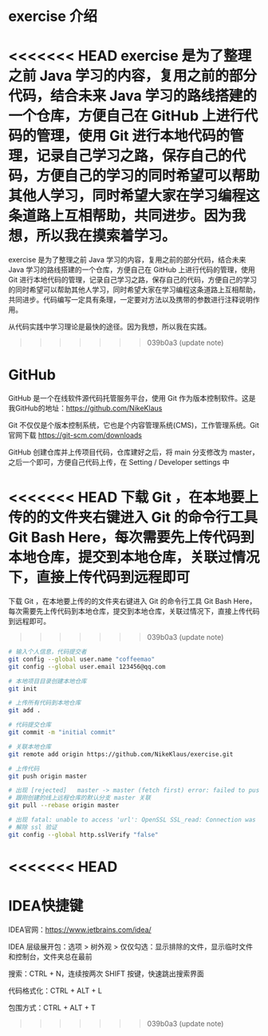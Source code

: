 # exercise 介绍

<<<<<<< HEAD
exercise 是为了整理之前 Java 学习的内容，复用之前的部分代码，结合未来 Java 学习的路线搭建的一个仓库，方便自己在 GitHub 上进行代码的管理，使用 Git 进行本地代码的管理，记录自己学习之路，保存自己的代码，方便自己的学习的同时希望可以帮助其他人学习，同时希望大家在学习编程这条道路上互相帮助，共同进步。因为我想，所以我在摸索着学习。
=======
exercise 是为了整理之前 Java 学习的内容，复用之前的部分代码，结合未来 Java 学习的路线搭建的一个仓库，方便自己在 GitHub 上进行代码的管理，使用 Git 进行本地代码的管理，记录自己学习之路，保存自己的代码，方便自己的学习的同时希望可以帮助其他人学习，同时希望大家在学习编程这条道路上互相帮助，共同进步。代码编写一定具有条理，一定要对方法以及携带的参数进行注释说明作用。

从代码实践中学习理论是最快的途径。因为我想，所以我在实践。
>>>>>>> 039b0a3 (update note)

# GitHub

GitHub 是一个在线软件源代码托管服务平台，使用 Git 作为版本控制软件。这是我GitHub的地址：https://github.com/NikeKlaus

Git 不仅仅是个版本控制系统，它也是个内容管理系统(CMS)，工作管理系统。Git 官网下载  https://git-scm.com/downloads

GitHub 创建仓库并上传项目代码，仓库建好之后，将 main 分支修改为 master，之后一个即可，方便自己代码上传，在 Setting / Developer settings 中

<<<<<<< HEAD
下载 Git ，在本地要上传的的文件夹右键进入 Git 的命令行工具 Git Bash Here，每次需要先上传代码到本地仓库，提交到本地仓库，关联过情况下，直接上传代码到远程即可
=======
下载 Git ，在本地要上传的的文件夹右键进入 Git 的命令行工具 Git Bash Here，每次需要先上传代码到本地仓库，提交到本地仓库，关联过情况下，直接上传代码到远程即可。
>>>>>>> 039b0a3 (update note)

```bash
# 输入个人信息，代码提交者
git config --global user.name "coffeemao" 
git config --global user.email 123456@qq.com

# 本地项目目录创建本地仓库
git init

# 上传所有代码到本地仓库
git add .

# 代码提交仓库
git commit -m "initial commit"

# 关联本地仓库
git remote add origin https://github.com/NikeKlaus/exercise.git

# 上传代码
git push origin master

# 出现 [rejected]   master -> master (fetch first) error: failed to push some refs
# 跟刚创建的线上远程仓库的默认分支 master 关联
git pull --rebase origin master

# 出现 fatal: unable to access 'url': OpenSSL SSL_read: Connection was reset, errno 10054
# 解除 ssl 验证
git config --global http.sslVerify "false"
```

<<<<<<< HEAD
=======


# IDEA快捷键

IDEA官网：https://www.jetbrains.com/idea/

IDEA 层级展开包：选项 > 树外观 > 仅仅勾选：显示排除的文件，显示临时文件和控制台，文件夹总在最前

搜索：CTRL + N，连续按两次 SHIFT 按键，快速跳出搜索界面

代码格式化：CTRL + ALT + L

包围方式：CTRL + ALT + T
>>>>>>> 039b0a3 (update note)
